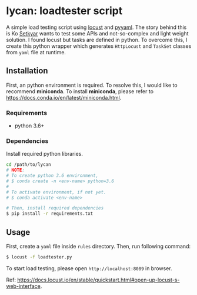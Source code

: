 # lycan: loadtester script

A simple load testing script using [locust](https://locust.io/) and [pyyaml](https://pyyaml.org/). The story behind this is Ko [Setkyar](https://github.com/setkyar) wants to test some APIs and not-so-complex and light weight solution. I found locust but tasks are defined in python. To overcome this, I create this python wrapper which generates `HttpLocust` and `TaskSet` classes from `yaml` file at runtime.

## Installation

First, an python environment is required. To resolve this, I would like to recommend **miniconda**.
To install **miniconda**, please refer to https://docs.conda.io/en/latest/miniconda.html.

### Requirements

 - python 3.6+

### Dependencies

Install required python libraries.

```bash
cd /path/to/lycan
# NOTE:
# To create python 3.6 environment,
# $ conda create -n <env-name> python=3.6
#
# To activate environment, if not yet.
# $ conda activate <env-name>

# Then, install required dependencies
$ pip install -r requirements.txt
```

## Usage

First, create a `yaml` file inside `rules` directory. Then, run following command:

```bash
$ locust -f loadtester.py
```

To start load testing, please open `http://localhost:8089` in browser.

Ref: https://docs.locust.io/en/stable/quickstart.html#open-up-locust-s-web-interface.